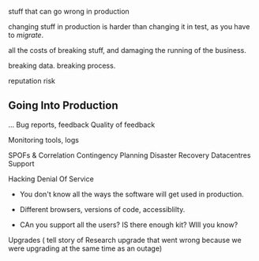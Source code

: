 


stuff that can go wrong in production

changing stuff in production is harder than changing it in test, as you have to _migrate_.

all the costs of breaking stuff, and damaging the running of the business.

breaking data.
breaking process.

reputation risk


## Going Into Production

...
Bug reports, feedback
Quality of feedback


Monitoring tools, logs



SPOFs & Correlation
Contingency Planning
Disaster Recovery
Datacentres
Support

Hacking
Denial Of Service


 - You don't know all the ways the software will get used in production.
 - Different browsers, versions of code, accessiblilty.


- CAn you support all the users?  IS there enough kit?  WIll you know?



Upgrades ( tell story of Research upgrade that went wrong because we were upgrading at the same time as an outage)

